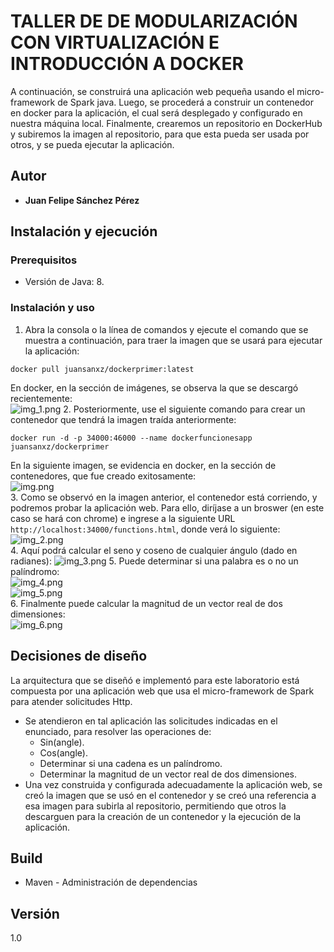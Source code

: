 # TALLER DE DE MODULARIZACIÓN CON VIRTUALIZACIÓN E INTRODUCCIÓN A DOCKER
A continuación, se construirá una aplicación web pequeña usando el micro-framework de Spark java. Luego, se procederá a construir un contenedor en docker para la aplicación, el cual será desplegado y configurado en nuestra máquina local. Finalmente, crearemos un repositorio en DockerHub y subiremos la imagen al repositorio, para que esta pueda ser usada por otros, y se pueda ejecutar la aplicación.

## Autor
* **Juan Felipe Sánchez Pérez**

## Instalación y ejecución
### Prerequisitos

* Versión de Java: 8.

### Instalación y uso
1. Abra la consola o la línea de comandos y ejecute el comando que se muestra a continuación, para traer la imagen que se usará para ejecutar la aplicación:  
```
docker pull juansanxz/dockerprimer:latest
```  
En docker, en la sección de imágenes, se observa la que se descargó recientemente:  
![img_1.png](img/img_1.png)
2. Posteriormente, use el siguiente comando para crear un contenedor que tendrá la imagen traída anteriormente:
```
docker run -d -p 34000:46000 --name dockerfuncionesapp juansanxz/dockerprimer
```  
En la siguiente imagen, se evidencia en docker, en la sección de contenedores, que fue creado exitosamente:  
![img.png](img/img.png)    
3. Como se observó en la imagen anterior, el contenedor está corriendo, y podremos probar la aplicación web. Para ello, diríjase a un broswer (en este caso se hará con chrome) e ingrese a la siguiente URL `http://localhost:34000/functions.html`, donde verá lo siguiente:  
![img_2.png](img/img_2.png)  
4. Aquí podrá calcular el seno y coseno de cualquier ángulo (dado en radianes):
![img_3.png](img/img_3.png)
5. Puede determinar si una palabra es o no un palíndromo:  
![img_4.png](img/img_4.png)  
![img_5.png](img/img_5.png)  
6. Finalmente puede calcular la magnitud de un vector real de dos dimensiones:  
![img_6.png](img/img_6.png)  

## Decisiones de diseño
La arquitectura que se diseñó e implementó para este laboratorio está compuesta por una aplicación web que usa el micro-framework de Spark para atender solicitudes Http.
* Se atendieron en tal aplicación las solicitudes indicadas en el enunciado, para resolver las operaciones de:
  * Sin(angle).
  * Cos(angle).
  * Determinar si una cadena es un palíndromo.
  * Determinar la magnitud de un vector real de dos dimensiones.
* Una vez construida y configurada adecuadamente la aplicación web, se creó la imagen que se usó en el contenedor y se creó una referencia a esa imagen para subirla al repositorio, permitiendo que otros la descarguen para la creación de un contenedor y la ejecución de la aplicación.

## Build
* Maven - Administración de dependencias

## Versión
1.0



